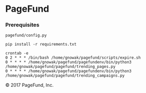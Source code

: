 # PageFund

### Prerequisites

```
pagefund/config.py
```

```
pip install -r requirements.txt
```

```
crontab -e
0 2 * * * /bin/bash /home/gnowak/pagefund/scripts/expire.sh
0 * * * * /home/gnowak/pagefund/pagefundenv/bin/python3 /home/gnowak/pagefund/pagefund/trending_pages.py
0 * * * * /home/gnowak/pagefund/pagefundenv/bin/python3 /home/gnowak/pagefund/pagefund/trending_campaigns.py
```

&copy; 2017 PageFund, Inc.
